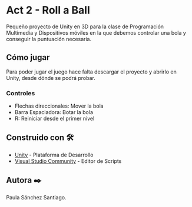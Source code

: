 # Act 2 - Roll a Ball

Pequeño proyecto de Unity en 3D para la clase de Programación Multimedia y Dispositivos móviles en la que debemos controlar una bola y conseguir la puntuación necesaria.

## Cómo jugar

Para poder jugar el juego hace falta descargar el proyecto y abrirlo en Unity, desde dónde se podrá probar.

### Controles
* Flechas direccionales: Mover la bola
* Barra Espaciadora: Botar la bola
* R: Reiniciar desde el primer nivel

## Construido con 🛠️
* [Unity](https://unity.com/es) - Plataforma de Desarrollo
* [Visual Studio Community](https://visualstudio.microsoft.com/es/vs/community/) - Editor de Scripts

## Autora ✒️

Paula Sánchez Santiago.

